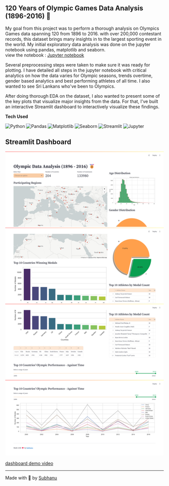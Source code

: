 ## 120 Years of Olympic Games Data Analysis (1896-2016) 🏅

My goal from this project was to perform a thorough analysis on Olympics Games data spanning 120 from 1896 to 2016. with over 200,000 contestant records, this dataset brings many insights in to the largest sporting event in the world. My initial exploratory data analysis was done on the jupyter notebook using pandas, matplotlib and seaborn. <br> view the notebook : [Jupyter notebook](https://github.com/subhanu-dev/Olympic-Data-Analysis/blob/main/Olympic%20Data%20Analysis.ipynb)

Several preprocessing steps were taken to make sure it was ready for plotting. 
I have detailed all steps in the jupyter notebook with critical analytics on how the data varies for Olympic seasons, trends overtime, gender based analytics and best performing athletes of all time. I also wanted to see Sri Lankans who've been to Olympics. 

After doing thorough EDA on the dataset, I also wanted to present some of the key plots that visualize major insights from the data. For that, I've built an interactive Streamlit dashboard to interactively visualize these findings.

**Tech Used**

![Python](https://img.shields.io/badge/Python-8DB600?style=for-the-badge&logo=python&logoColor=white)
![Pandas](https://img.shields.io/badge/Pandas-150458?style=for-the-badge&logo=pandas&logoColor=white)
![Matplotlib](https://img.shields.io/badge/Matplotlib-008080?style=for-the-badge)
![Seaborn](https://img.shields.io/badge/Seaborn-3775A9?style=for-the-badge)
![Streamlit](https://img.shields.io/badge/Streamlit-FF4B4B?style=for-the-badge&logo=streamlit&logoColor=white)
![Jupyter](https://img.shields.io/badge/Jupyter-F37626?style=for-the-badge&logo=jupyter&logoColor=white)

## Streamlit Dashboard 
![image1](images/dashboard1.png)
![image2](images/dashboard2.png)
![image3](images/dashboard3.png)
![image4](images/dashboard4.png)


[dashboard demo video](https://youtu.be/6W_0rG02ysQ)


---
Made with 💓 by [Subhanu](https://github.com/subhanu-dev)
